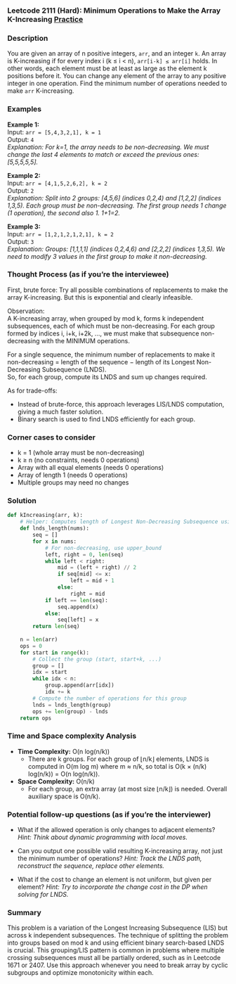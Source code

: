 ### Leetcode 2111 (Hard): Minimum Operations to Make the Array K-Increasing [Practice](https://leetcode.com/problems/minimum-operations-to-make-the-array-k-increasing)

### Description  
You are given an array of n positive integers, `arr`, and an integer `k`. An array is K-increasing if for every index i (k ≤ i < n), `arr[i-k] ≤ arr[i]` holds. In other words, each element must be at least as large as the element k positions before it. You can change any element of the array to any positive integer in one operation. Find the minimum number of operations needed to make `arr` K-increasing.

### Examples  

**Example 1:**  
Input: `arr = [5,4,3,2,1], k = 1`  
Output: `4`  
*Explanation: For k=1, the array needs to be non-decreasing. We must change the last 4 elements to match or exceed the previous ones: [5,5,5,5,5].*

**Example 2:**  
Input: `arr = [4,1,5,2,6,2], k = 2`  
Output: `2`  
*Explanation: Split into 2 groups: [4,5,6] (indices 0,2,4) and [1,2,2] (indices 1,3,5). Each group must be non-decreasing. The first group needs 1 change (1 operation), the second also 1. 1+1=2.*

**Example 3:**  
Input: `arr = [1,2,1,2,1,2,1], k = 2`  
Output: `3`  
*Explanation: Groups: [1,1,1,1] (indices 0,2,4,6) and [2,2,2] (indices 1,3,5). We need to modify 3 values in the first group to make it non-decreasing.*

### Thought Process (as if you’re the interviewee)  
First, brute force: Try all possible combinations of replacements to make the array K-increasing. But this is exponential and clearly infeasible.

Observation:  
A K-increasing array, when grouped by mod k, forms k independent subsequences, each of which must be non-decreasing. For each group formed by indices i, i+k, i+2k, ..., we must make that subsequence non-decreasing with the MINIMUM operations.

For a single sequence, the minimum number of replacements to make it non-decreasing = length of the sequence − length of its Longest Non-Decreasing Subsequence (LNDS).  
So, for each group, compute its LNDS and sum up changes required.

As for trade-offs:  
- Instead of brute-force, this approach leverages LIS/LNDS computation, giving a much faster solution.
- Binary search is used to find LNDS efficiently for each group.

### Corner cases to consider  
- k = 1 (whole array must be non-decreasing)
- k ≥ n (no constraints, needs 0 operations)
- Array with all equal elements (needs 0 operations)
- Array of length 1 (needs 0 operations)
- Multiple groups may need no changes

### Solution

```python
def kIncreasing(arr, k):
    # Helper: Computes length of Longest Non-Decreasing Subsequence using binary search
    def lnds_length(nums):
        seq = []
        for x in nums:
            # For non-decreasing, use upper_bound
            left, right = 0, len(seq)
            while left < right:
                mid = (left + right) // 2
                if seq[mid] <= x:
                    left = mid + 1
                else:
                    right = mid
            if left == len(seq):
                seq.append(x)
            else:
                seq[left] = x
        return len(seq)
    
    n = len(arr)
    ops = 0
    for start in range(k):
        # Collect the group (start, start+k, ...)
        group = []
        idx = start
        while idx < n:
            group.append(arr[idx])
            idx += k
        # Compute the number of operations for this group
        lnds = lnds_length(group)
        ops += len(group) - lnds
    return ops
```

### Time and Space complexity Analysis  

- **Time Complexity:** O(n log(n/k))
    - There are k groups. For each group of ⌊n/k⌋ elements, LNDS is computed in O(m log m) where m ≈ n/k, so total is O(k × (n/k) log(n/k)) = O(n log(n/k)).
- **Space Complexity:** O(n/k)
    - For each group, an extra array (at most size ⌊n/k⌋) is needed. Overall auxiliary space is O(n/k).

### Potential follow-up questions (as if you’re the interviewer)  

- What if the allowed operation is only changes to adjacent elements?
  *Hint: Think about dynamic programming with local moves.*

- Can you output one possible valid resulting K-increasing array, not just the minimum number of operations?
  *Hint: Track the LNDS path, reconstruct the sequence, replace other elements.*

- What if the cost to change an element is not uniform, but given per element?
  *Hint: Try to incorporate the change cost in the DP when solving for LNDS.*

### Summary
This problem is a variation of the Longest Increasing Subsequence (LIS) but across k independent subsequences. The technique of splitting the problem into groups based on mod k and using efficient binary search-based LNDS is crucial. This grouping/LIS pattern is common in problems where multiple crossing subsequences must all be partially ordered, such as in Leetcode 1671 or 2407. Use this approach whenever you need to break array by cyclic subgroups and optimize monotonicity within each.
